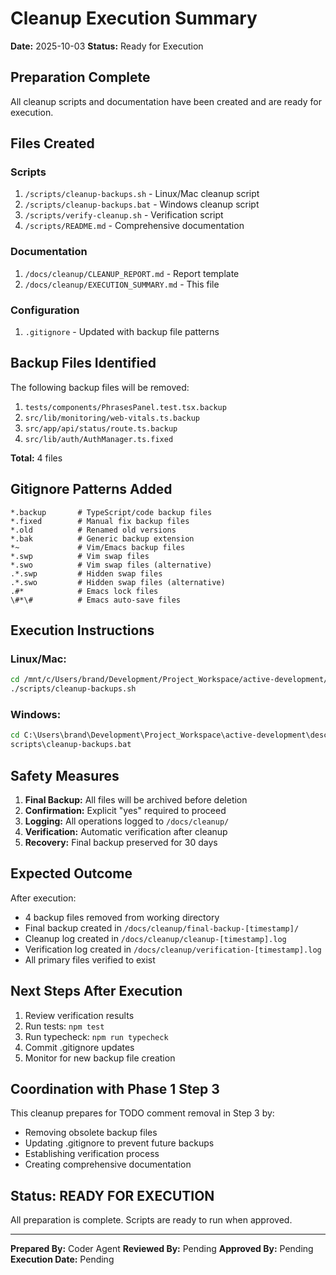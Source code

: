 # Cleanup Execution Summary

**Date:** 2025-10-03
**Status:** Ready for Execution

## Preparation Complete

All cleanup scripts and documentation have been created and are ready for execution.

## Files Created

### Scripts
1. `/scripts/cleanup-backups.sh` - Linux/Mac cleanup script
2. `/scripts/cleanup-backups.bat` - Windows cleanup script  
3. `/scripts/verify-cleanup.sh` - Verification script
4. `/scripts/README.md` - Comprehensive documentation

### Documentation
1. `/docs/cleanup/CLEANUP_REPORT.md` - Report template
2. `/docs/cleanup/EXECUTION_SUMMARY.md` - This file

### Configuration
1. `.gitignore` - Updated with backup file patterns

## Backup Files Identified

The following backup files will be removed:

1. `tests/components/PhrasesPanel.test.tsx.backup`
2. `src/lib/monitoring/web-vitals.ts.backup`
3. `src/app/api/status/route.ts.backup`
4. `src/lib/auth/AuthManager.ts.fixed`

**Total:** 4 files

## Gitignore Patterns Added

```gitignore
*.backup       # TypeScript/code backup files
*.fixed        # Manual fix backup files
*.old          # Renamed old versions
*.bak          # Generic backup extension
*~             # Vim/Emacs backup files
*.swp          # Vim swap files
*.swo          # Vim swap files (alternative)
.*.swp         # Hidden swap files
.*.swo         # Hidden swap files (alternative)
.#*            # Emacs lock files
\#*\#          # Emacs auto-save files
```

## Execution Instructions

### Linux/Mac:
```bash
cd /mnt/c/Users/brand/Development/Project_Workspace/active-development/describe_it
./scripts/cleanup-backups.sh
```

### Windows:
```cmd
cd C:\Users\brand\Development\Project_Workspace\active-development\describe_it
scripts\cleanup-backups.bat
```

## Safety Measures

1. **Final Backup:** All files will be archived before deletion
2. **Confirmation:** Explicit "yes" required to proceed
3. **Logging:** All operations logged to `/docs/cleanup/`
4. **Verification:** Automatic verification after cleanup
5. **Recovery:** Final backup preserved for 30 days

## Expected Outcome

After execution:
- 4 backup files removed from working directory
- Final backup created in `/docs/cleanup/final-backup-[timestamp]/`
- Cleanup log created in `/docs/cleanup/cleanup-[timestamp].log`
- Verification log created in `/docs/cleanup/verification-[timestamp].log`
- All primary files verified to exist

## Next Steps After Execution

1. Review verification results
2. Run tests: `npm test`
3. Run typecheck: `npm run typecheck`
4. Commit .gitignore updates
5. Monitor for new backup file creation

## Coordination with Phase 1 Step 3

This cleanup prepares for TODO comment removal in Step 3 by:
- Removing obsolete backup files
- Updating .gitignore to prevent future backups
- Establishing verification process
- Creating comprehensive documentation

## Status: READY FOR EXECUTION

All preparation is complete. Scripts are ready to run when approved.

---

**Prepared By:** Coder Agent
**Reviewed By:** Pending
**Approved By:** Pending
**Execution Date:** Pending
